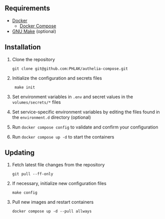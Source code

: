 Requirements
------------

  - [Docker](https://www.docker.com)
    - [Docker Compose](https://docs.docker.com/compose/)
  - [GNU Make](https://www.gnu.org/software/make/) (optional)

Installation
------------

  1. Clone the repository

         git clone git@github.com:PHLAK/authelia-compose.git

  2. Initialize the configuration and secrets files

          make init

  4. Set environment variables in `.env` and secret values in the `volumes/secrets/*` files

  5. Set service-specific environment variables by editing the files found in the `environment.d` directory (optional)

  6. Run `docker compose config` to validate and confirm your configuration

  7. Run `docker compose up -d` to start the containers

Updating
--------

  1. Fetch latest file changes from the repository

         git pull --ff-only

  2. If necessary, initialize new configuration files

         make config

  3. Pull new images and restart containers

         docker compose up -d --pull allways
